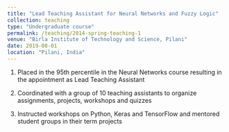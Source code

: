 ```yaml
---
title: "Lead Teaching Assistant for Neural Networks and Fuzzy Logic"
collection: teaching
type: "Undergraduate course"
permalink: /teaching/2014-spring-teaching-1
venue: "Birla Institute of Technology and Science, Pilani"
date: 2019-08-01
location: "Pilani, India"
---
```


1. Placed in the 95th percentile in the Neural Networks course resulting in the appointment as Lead Teaching Assistant

2. Coordinated with a group of 10 teaching assistants to organize assignments, projects, workshops and quizzes

3. Instructed workshops on Python, Keras and TensorFlow and mentored student groups in their term projects
